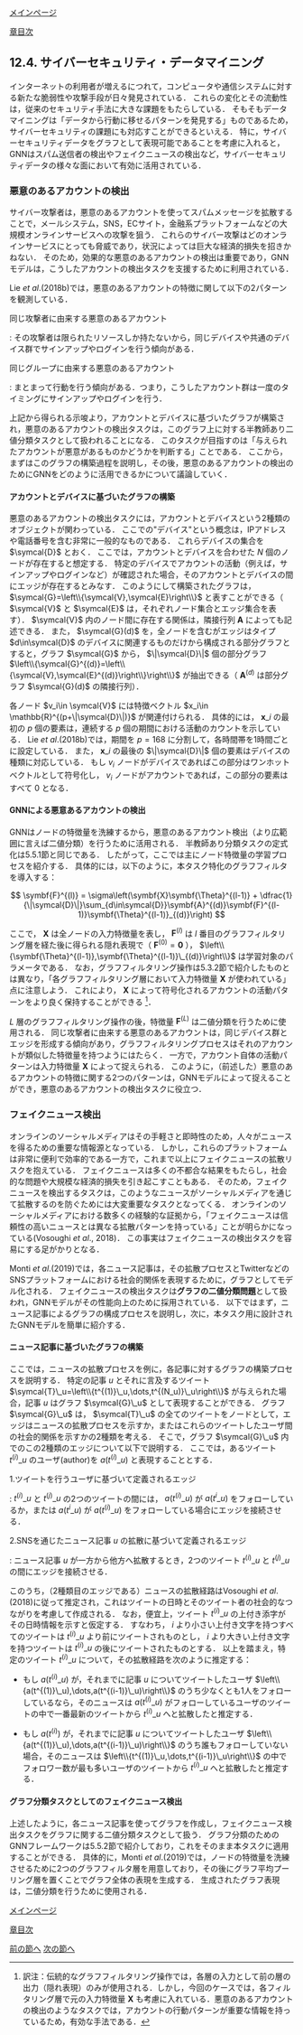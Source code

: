 [メインページ](../../index.markdown)

[章目次](./chap12.md)
## 12.4. サイバーセキュリティ・データマイニング

インターネットの利用者が増えるにつれて，コンピュータや通信システムに対する新たな脆弱性や攻撃手段が日々発見されている． これらの変化とその流動性は，従来のセキュリティ手法に大きな課題をもたらしている． そもそもデータマイニングは「データから行動に移せるパターンを発見する」ものであるため，サイバーセキュリティの課題にも対応すことができるといえる． 特に，サイバーセキュリティデータをグラフとして表現可能であることを考慮に入れると，GNNはスパム送信者の検出やフェイクニュースの検出など，サイバーセキュリティデータの様々な面において有効に活用されている．

### 悪意のあるアカウントの検出

サイバー攻撃者は，悪意のあるアカウントを使ってスパムメッセージを拡散することで，メールシステム，SNS，ECサイト，金融系プラットフォームなどの大規模オンラインサービスへの攻撃を狙う． これらのサイバー攻撃はどのオンラインサービスにとっても脅威であり，状況によっては巨大な経済的損失を招きかねない． そのため，効果的な悪意のあるアカウントの検出は重要であり，GNNモデルは，こうしたアカウントの検出タスクを支援するために利用されている．

Lie *et al*.(2018b)では，悪意のあるアカウントの特徴に関して以下の2パターンを観測している．

同じ攻撃者に由来する悪意のあるアカウント

:   その攻撃者は限られたリソースしか持たないから，同じデバイスや共通のデバイス群でサインアップやログインを行う傾向がある．

同じグループに由来する悪意のあるアカウント

:   まとまって行動を行う傾向がある．つまり，こうしたアカウント群は一度のタイミングにサインアップやログインを行う．

上記から得られる示唆より，アカウントとデバイスに基づいたグラフが構築され，悪意のあるアカウントの検出タスクは，このグラフ上に対する半教師あり二値分類タスクとして扱われることになる． このタスクが目指すのは「与えられたアカウントが悪意があるものかどうかを判断する」ことである． ここから，まずはこのグラフの構築過程を説明し，その後，悪意のあるアカウントの検出のためにGNNをどのように活用できるかについて議論していく．

#### アカウントとデバイスに基づいたグラフの構築

悪意のあるアカウントの検出タスクには，アカウントとデバイスという2種類のオブジェクトが関わっている． ここでの"デバイス"という概念は，IPアドレスや電話番号を含む非常に一般的なものである． これらデバイスの集合を $\symcal{D}$ とおく． ここでは，アカウントとデバイスを合わせた $N$ 個のノードが存在すると想定する． 特定のデバイスでアカウントの活動（例えば，サインアップやログインなど）が確認された場合，そのアカウントとデバイスの間にエッジが存在するとみなす． このようにして構築されたグラフは， $\symcal{G}=\left\\{\symcal{V},\symcal{E}\right\\}$ と表すことができる（ $\symcal{V}$ と $\symcal{E}$ は，それぞれノード集合とエッジ集合を表す）．  $\symcal{V}$ 内のノード間に存在する関係は，隣接行列 $\symbf{A}$ によっても記述できる． また， $\symcal{G}(d)$ を，全ノードを含むがエッジはタイプ $d\in\symcal{D}$ のデバイスに関連するものだけから構成される部分グラフとすると，グラフ $\symcal{G}$ から， $\|\symcal{D}\|$ 個の部分グラフ $\left\\{\symcal{G}^{(d)}=\left\\{\symcal{V},\symcal{E}^{(d)}\right\\}\right\\}$ が抽出できる（ $\symbf{A}^{(d)}$ は部分グラフ $\symcal{G}(d)$ の隣接行列）．

各ノード $v_i\in \symcal{V}$ には特徴ベクトル $x_i\in \mathbb{R}^{(p+\|\symcal{D}\|)}$ が関連付けられる． 具体的には， $\symbf{x}\_i$ の最初の $p$ 個の要素は，連続する $p$ 個の期間における活動のカウントを示している． Lie *et al*.(2018b)では，期間を $p=168$ に分割して，各時間帯を1時間ごとに設定している． また， $\symbf{x}\_i$ の最後の $\|\symcal{D}\|$ 個の要素はデバイスの種類に対応している． もし $v_i$ ノードがデバイスであればこの部分はワンホットベクトルとして符号化し， $v_i$ ノードがアカウントであれば，この部分の要素はすべて $0$ となる．

#### GNNによる悪意あるアカウントの検出

GNNはノードの特徴量を洗練するから，悪意のあるアカウント検出（より広範囲に言えば二値分類）を行うために活用される． 半教師あり分類タスクの定式化は5.5.1節と同じである． したがって，ここでは主にノード特徴量の学習プロセスを紹介する． 具体的には，以下のように，本タスク特化のグラフフィルタを導入する：  

$$
 \symbf{F}^{(l)} = \sigma\left(\symbf{X}\symbf{\Theta}^{(l-1)} + \dfrac{1}{\|\symcal{D}\|}\sum_{d\in\symcal{D}}\symbf{A}^{(d)}\symbf{F}^{(l-1)}\symbf{\Theta}^{(l-1)}_{(d)}\right) $$


  ここで， $\symbf{X}$ は全ノードの入力特徴量を表し， $\symbf{F}^{(l)}$ は $l$ 番目のグラフフィルタリング層を経た後に得られる隠れ表現で（ $\symbf{F}^{(0)} = \symbf{0}$ ）， $\left\\{\symbf{\Theta}^{(l-1)},\symbf{\Theta}^{(l-1)}\_{(d)}\right\\}$ は学習対象のパラメータである． なお，グラフフィルタリング操作は5.3.2節で紹介したものとは異なり，「各グラフフィルタリング層において入力特徴量 $\symbf{X}$ が使われている」点に注意しよう． これにより， $\symbf{X}$ によって符号化されるアカウントの活動パターンをより良く保持することができる [^4]．

 $L$ 層のグラフフィルタリング操作の後，特徴量 $\symbf{F}^{(L)}$ は二値分類を行うために使用される． 同じ攻撃者に由来する悪意のあるアカウントは，同じデバイス群とエッジを形成する傾向があり，グラフフィルタリングプロセスはそれのアカウントが類似した特徴量を持つようにはたらく． 一方で，アカウント自体の活動パターンは入力特徴量 $\symbf{X}$ によって捉えられる． このように，（前述した）悪意のあるアカウントの特徴に関する2つのパターンは，GNNモデルによって捉えることができ，悪意のあるアカウントの検出タスクに役立つ．

### フェイクニュース検出

オンラインのソーシャルメディアはその手軽さと即時性のため，人々がニュースを得るための重要な情報源となっている． しかし，これらのプラットフォームは非常に便利で効率的である一方で，これまで以上にフェイクニュースの拡散リスクを抱えている． フェイクニュースは多くの不都合な結果をもたらし，社会的な問題や大規模な経済的損失を引き起こすこともある． そのため，フェイクニュースを検出するタスクは，このようなニュースがソーシャルメディアを通じて拡散するのを防ぐためには大変重要なタスクとなってくる． オンラインのソーシャルメディアにおける数多くの経験的な証拠から，「フェイクニュースは信頼性の高いニュースとは異なる拡散パターンを持っている」ことが明らかになっている(Vosoughi *et al*., 2018)． この事実はフェイクニュースの検出タスクを容易にする足がかりとなる．

Monti *et al*.(2019)では，各ニュース記事は，その拡散プロセスとTwitterなどのSNSプラットフォームにおける社会的関係を表現するために，グラフとしてモデル化される． フェイクニュースの検出タスクは**グラフの二値分類問題**として扱われ，GNNモデルがその性能向上のために採用されている． 以下ではまず，ニュース記事によるグラフの構成プロセスを説明し，次に，本タスク用に設計されたGNNモデルを簡単に紹介する．

#### ニュース記事に基づいたグラフの構築

ここでは，ニュースの拡散プロセスを例に，各記事に対するグラフの構築プロセスを説明する． 特定の記事 $u$ とそれに言及するツイート $\symcal{T}\_u=\left\\{t^{(1)}\_u,\dots,t^{(N_u)}\_u\right\\}$ が与えられた場合，記事 $u$ はグラフ $\symcal{G}\_u$ として表現することができる． グラフ $\symcal{G}\_u$ は， $\symcal{T}\_u$ の全てのツイートをノードとして，エッジはニュースの拡散プロセスを示すか，またはこれらのツイートしたユーザ間の社会的関係を示すかの2種類を考える． そこで，グラフ $\symcal{G}\_u$ 内でのこの2種類のエッジについて以下で説明する． ここでは，あるツイート $t^{(i)}\_u$ のユーザ(author)を $a(t^{(i)}\_u)$ と表現することとする．

1.ツイートを行うユーザに基づいて定義されるエッジ

:    $t^{(i)}\_u$ と $t^{(j)}\_u$ の2つのツイートの間には， $a(t^{(i)}\_u)$ が $a(t^{i}\_u)$ をフォローしているか，または $a(t^{i}\_u)$ が $a(t^{(i)}\_u)$ をフォローしている場合にエッジを接続させる．

2.SNSを通じたニュース記事 $u$ の拡散に基づいて定義されるエッジ

:   ニュース記事 $u$ が一方から他方へ拡散するとき，2つのツイート $t^{(i)}\_u$ と $t^{(j)}\_u$ の間にエッジを接続させる．

このうち，（2種類目のエッジである）ニュースの拡散経路はVosoughi *et al*.(2018)に従って推定され，これはツイートの日時とそのツイート者の社会的なつながりを考慮して作成される． なお，便宜上，ツイート $t^{(i)}\_u$ の上付き添字がその日時情報を示すと仮定する． すなわち， $i$ より小さい上付き文字を持つすべてのツイートは $t^{(i)}\_u$ より前にツイートされものとし， $i$ より大きい上付き文字を持つツイートは $t^{(i)}\_u$ の後にツイートされたものとする． 以上を踏まえ，特定のツイート $t^{(i)}\_u$ について，その拡散経路を次のように推定する：

-   もし $a(t^{(i)}\_u)$ が，それまでに記事 $u$ についてツイートしたユーザ $\left\\{a(t^{(1)}\_u),\dots,a(t^{(i-1)}\_u)\right\\}$ のうち少なくとも1人をフォローしているなら，そのニュースは $a(t^{(i)}\_u)$ がフォローしているユーザのツイートの中で一番最新のツイートから $t^{(i)}\_u$ へと拡散したと推定する．

-   もし $a(t^{(i)})$ が，それまでに記事 $u$ についてツイートしたユーザ $\left\\{a(t^{(1)}\_u),\dots,a(t^{(i-1)}\_u)\right\\}$ のうち誰もフォローしていない場合，そのニュースは $\left\\{t^{(1)}\_u,\dots,t^{(i-1)}\_u\right\\}$ の中でフォロワー数が最も多いユーザのツイートから $t^{(i)}\_u$ へと拡散したと推定する．

#### グラフ分類タスクとしてのフェイクニュース検出

上述したように，各ニュース記事を使ってグラフを作成し，フェイクニュース検出タスクをグラフに関する二値分類タスクとして扱う． グラフ分類のためのGNNフレームワークは5.5.2節で紹介しており，これをそのまま本タスクに適用することができる． 具体的に，Monti *et al*.(2019)では，ノードの特徴量を洗練させるために2つのグラフフィルタ層を用意しており，その後にグラフ平均プーリング層を置くことでグラフ全体の表現を生成する． 生成されたグラフ表現は，二値分類を行うために使用される．


[メインページ](../../index.markdown)

[章目次](./chap12.md)

[前の節へ](./subsection_03.md) [次の節へ](./subsection_05.md)

[^4]: 訳注：伝統的なグラフフィルタリング操作では，各層の入力として前の層の出力（隠れ表現）のみが使用される．しかし，今回のケースでは，各フィルタリング層で元の入力特徴量 $\symbf{X}$ も考慮に入れている．悪意のあるアカウントの検出のようなタスクでは，アカウントの行動パターンが重要な情報を持っているため，有効な手法である．
